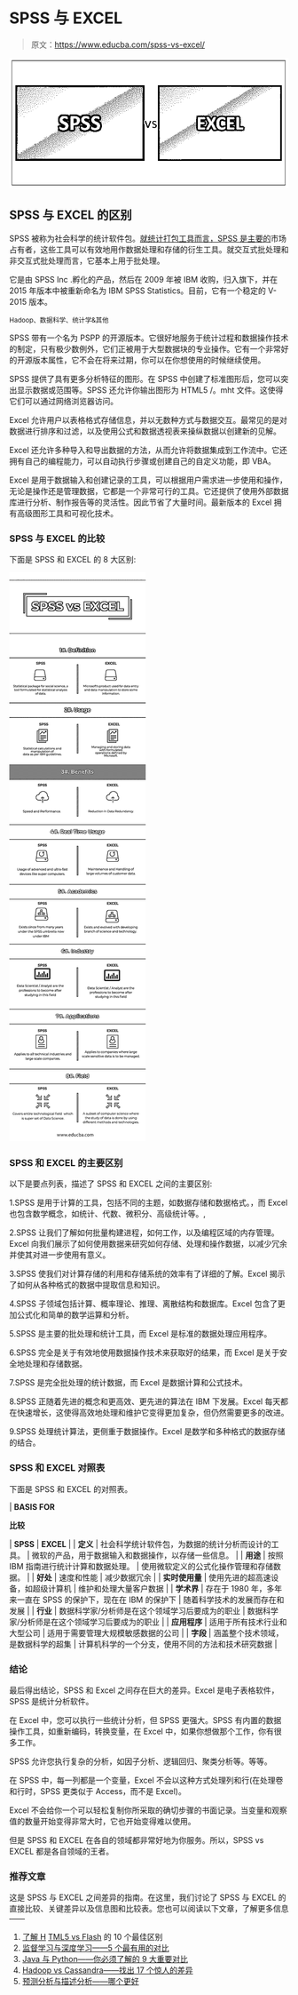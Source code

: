 # SPSS 与 EXCEL

> 原文：<https://www.educba.com/spss-vs-excel/>

![SPSS vs EXCEL](img/1910db740539da1f0abbd9e18e304540.png)



## SPSS 与 EXCEL 的区别

SPSS 被称为社会科学的统计软件包。[就统计打包工具而言，SPSS 是主要的](https://www.educba.com/what-is-spss/)市场占有者，这些工具可以有效地用作数据处理和存储的衍生工具。就交互式批处理和非交互式批处理而言，它基本上用于批处理。

它是由 SPSS Inc .孵化的产品，然后在 2009 年被 IBM 收购，归入旗下，并在 2015 年版本中被重新命名为 IBM SPSS Statistics。目前，它有一个稳定的 V-2015 版本。

<small>Hadoop、数据科学、统计学&其他</small>

SPSS 带有一个名为 PSPP 的开源版本。它很好地服务于统计过程和数据操作技术的制定，只有极少数例外，它们正被用于大型数据块的专业操作。它有一个非常好的开源版本属性，它不会在将来过期，你可以在你想使用的时候继续使用。

SPSS 提供了具有更多分析特征的图形。在 SPSS 中创建了标准图形后，您可以突出显示数据或范围等。SPSS 还允许你输出图形为 HTML5 /。mht 文件。这使得它们可以通过网络浏览器访问。

Excel 允许用户以表格格式存储信息，并以无数种方式与数据交互。最常见的是对数据进行排序和过滤，以及使用公式和数据透视表来操纵数据以创建新的见解。

Excel 还允许多种导入和导出数据的方法，从而允许将数据集成到工作流中。它还拥有自己的编程能力，可以自动执行步骤或创建自己的自定义功能，即 VBA。

Excel 是用于数据输入和创建记录的工具，可以根据用户需求进一步使用和操作，无论是操作还是管理数据，它都是一个非常可行的工具。它还提供了使用外部数据库进行分析、制作报告等的灵活性。因此节省了大量时间。最新版本的 Excel 拥有高级图形工具和可视化技术。

### SPSS 与 EXCEL 的比较

下面是 SPSS 和 EXCEL 的 8 大区别:

![SPSS and EXCEL infographics](img/56c6acfeaaa1836bec66cc51d60bfd2e.png)



### SPSS 和 EXCEL 的主要区别

以下是要点列表，描述了 SPSS 和 EXCEL 之间的主要区别:

1.SPSS 是用于计算的工具，包括不同的主题，如数据存储和数据格式。，而 Excel 也包含数学概念，如统计、代数、微积分、高级统计等。,

2.SPSS 让我们了解如何批量构建进程，如何工作，以及编程区域的内存管理。Excel 向我们展示了如何使用数据来研究如何存储、处理和操作数据，以减少冗余并使其对进一步使用有意义。

3.SPSS 使我们对计算存储的利用和存储系统的效率有了详细的了解。Excel 揭示了如何从各种格式的数据中提取信息和知识。

4.SPSS 子领域包括计算、概率理论、推理、离散结构和数据库。Excel 包含了更加公式化和简单的数学运算和分析。

5.SPSS 是主要的批处理和统计工具，而 Excel 是标准的数据处理应用程序。

6.SPSS 完全是关于有效地使用数据操作技术来获取好的结果，而 Excel 是关于安全地处理和存储数据。

7.SPSS 是完全批处理的统计数据，而 Excel 是数据计算和公式技术。

8.SPSS 正随着先进的概念和更高效、更先进的算法在 IBM 下发展。Excel 每天都在快速增长，这使得高效地处理和维护它变得更加复杂，但仍然需要更多的改进。

9.SPSS 处理统计算法，更侧重于数据操作。Excel 是数学和多种格式的数据存储的结合。

### SPSS 和 EXCEL 对照表

下面是 SPSS 和 EXCEL 的对照表。

| **BASIS FOR**

**比较**

 | **SPSS** | **EXCEL** |
| **定义** | 社会科学统计软件包，为数据的统计分析而设计的工具。 | 微软的产品，用于数据输入和数据操作，以存储一些信息。 |
| **用途** | 按照 IBM 指南进行统计计算和数据处理。 | 使用微软定义的公式化操作管理和存储数据。 |
| **好处** | 速度和性能 | 减少数据冗余 |
| **实时使用量** | 使用先进的超高速设备，如超级计算机 | 维护和处理大量客户数据 |
| **学术界** | 存在于 1980 年，多年来一直在 SPSS 的保护下，现在在 IBM 的保护下 | 随着科学技术的发展而存在和发展 |
| **行业** | 数据科学家/分析师是在这个领域学习后要成为的职业 | 数据科学家/分析师是在这个领域学习后要成为的职业 |
| **应用程序** | 适用于所有技术行业和大型公司 | 适用于需要管理大规模敏感数据的公司 |
| **字段** | 涵盖整个技术领域，是数据科学的超集 | 计算机科学的一个分支，使用不同的方法和技术研究数据 |

### 结论

最后得出结论，SPSS 和 Excel 之间存在巨大的差异。Excel 是电子表格软件，SPSS 是统计分析软件。

在 Excel 中，您可以执行一些统计分析，但 SPSS 更强大。SPSS 有内置的数据操作工具，如重新编码，转换变量，在 Excel 中，如果你想做那个工作，你有很多工作。

SPSS 允许您执行复杂的分析，如因子分析、逻辑回归、聚类分析等。等等。

在 SPSS 中，每一列都是一个变量，Excel 不会以这种方式处理列和行(在处理卷和行时，SPSS 更类似于 Access，而不是 Excel)。

Excel 不会给你一个可以轻松复制你所采取的确切步骤的书面记录。当变量和观察值的数量开始变得非常大时，它也开始变得难以使用。

但是 SPSS 和 EXCEL 在各自的领域都非常好地为你服务。所以，SPSS vs EXCEL 都是各自领域的王者。

### 推荐文章

这是 SPSS 与 EXCEL 之间差异的指南。在这里，我们讨论了 SPSS 与 EXCEL 的直接比较、关键差异以及信息图和比较表。您也可以阅读以下文章，了解更多信息——

1.  [了解 H](https://www.educba.com/html5-vs-flash/) [TML5 vs Flash](https://www.educba.com/html5-vs-flash/) 的 10 个最佳区别
2.  [监督学习与深度学习——5 个最有用的对比](https://www.educba.com/supervised-learning-vs-deep-learning/)
3.  [Java 与 Python——你必须了解的 9 大重要对比](https://www.educba.com/java-vs-python/)
4.  [Hadoop vs Cassandra——找出 17 个惊人的差异](https://www.educba.com/hadoop-vs-cassandra/)
5.  [预测分析与描述分析——哪个更好](https://www.educba.com/predictive-analytics-vs-descriptive-analytics/)





